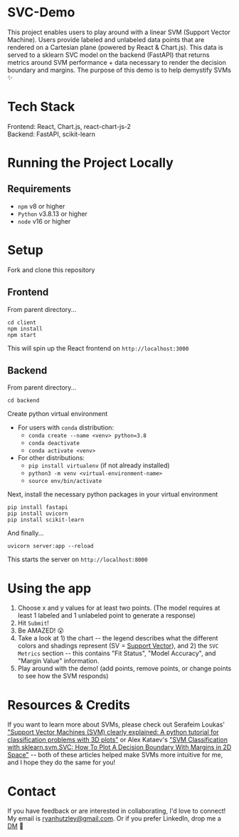 # SVC-Demo

This project enables users to play around with a linear SVM (Support Vector Machine). Users provide labeled and unlabeled data points that are rendered on a Cartesian plane (powered by React & Chart.js). This data is served to a sklearn SVC model on the backend (FastAPI) that returns metrics around SVM performance + data necessary to render the decision boundary and margins. The purpose of this demo is to help demystify SVMs ✨

# Tech Stack

Frontend: React, Chart.js, react-chart-js-2 <br/>
Backend: FastAPI, scikit-learn

# Running the Project Locally

## Requirements

- `npm` v8 or higher
- `Python` v3.8.13 or higher
- `node` v16 or higher

# Setup

Fork and clone this repository

## Frontend

From parent directory...

```
cd client
npm install
npm start
```

This will spin up the React frontend on `http://localhost:3000`

## Backend

From parent directory...

```
cd backend
```

Create python virtual environment

- For users with `conda` distribution:
  - `conda create --name <venv> python=3.8`
  - `conda deactivate`
  - `conda activate <venv>`
- For other distributions:
  - `pip install virtualenv` (if not already installed)
  - `python3 -m venv <virtual-environment-name>`
  - `source env/bin/activate`

Next, install the necessary python packages in your virtual environment

```
pip install fastapi
pip install uvicorn
pip install scikit-learn
```

And finally...

```
uvicorn server:app --reload
```

This starts the server on `http://localhost:8000`

# Using the app

1. Choose x and y values for at least two points. (The model requires at least 1 labeled and 1 unlabeled point to generate a response)
2. Hit `Submit`!
3. Be AMAZED! 😮
4. Take a look at 1) the chart -- the legend describes what the different colors and shadings represent (SV = [Support Vector](https://towardsdatascience.com/support-vector-machine-introduction-to-machine-learning-algorithms-934a444fca47#:~:text=Support%20vectors%20are%20data%20points,help%20us%20build%20our%20SVM.)), and 2) the `SVC Metrics` section -- this contains "Fit Status", "Model Accuracy", and "Margin Value" information.
5. Play around with the demo! (add points, remove points, or change points to see how the SVM responds)

# Resources & Credits

If you want to learn more about SVMs, please check out Serafeim Loukas' ["Support Vector Machines (SVM) clearly explained: A python tutorial for classification problems with 3D plots"](https://towardsdatascience.com/support-vector-machines-svm-clearly-explained-a-python-tutorial-for-classification-problems-29c539f3ad8) or Alex Kataev's ["SVM Classification with sklearn.svm.SVC: How To Plot A Decision Boundary With Margins in 2D Space"](https://medium.com/geekculture/svm-classification-with-sklearn-svm-svc-how-to-plot-a-decision-boundary-with-margins-in-2d-space-7232cb3962c0) -- both of these articles helped make SVMs more intuitive for me, and I hope they do the same for you!

# Contact

If you have feedback or are interested in collaborating, I'd love to connect! My email is <ryanhutzley@gmail.com>. Or if you prefer LinkedIn, drop me a [DM](https://www.linkedin.com/in/ryan-hutzley-0246a8169/) 🙂
